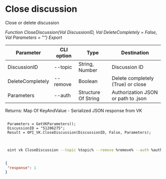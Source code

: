 ﻿---
sidebar_position: 2
---

# Close discussion
 Close or delete discussion


*Function CloseDiscussion(Val DiscussionID, Val DeleteCompletely = False, Val Parameters = "") Export*

 | Parameter | CLI option | Type | Destination |
 |-|-|-|-|
 | DiscussionID | --topic | String, Number | Discussion ID |
 | DeleteCompletely | --remove | Boolean | Delete completely (True) or close |
 | Parameters | --auth | Structure Of String | Authorization JSON or path to .json |

 
 Returns: Map Of KeyAndValue - Serialized JSON response from VK

```bsl title="Code example"
	
 Parameters = GetVKParameters();
 DiscussionID = "51206275";
 Result = OPI_VK.CloseDiscussion(DiscussionID, False, Parameters);
	
```

```sh title="CLI command example"
 
 oint vk CloseDiscussion --topic %topic% --remove %remove% --auth %auth%

```


```json title="Result"

{
 "response": 1
}

```
